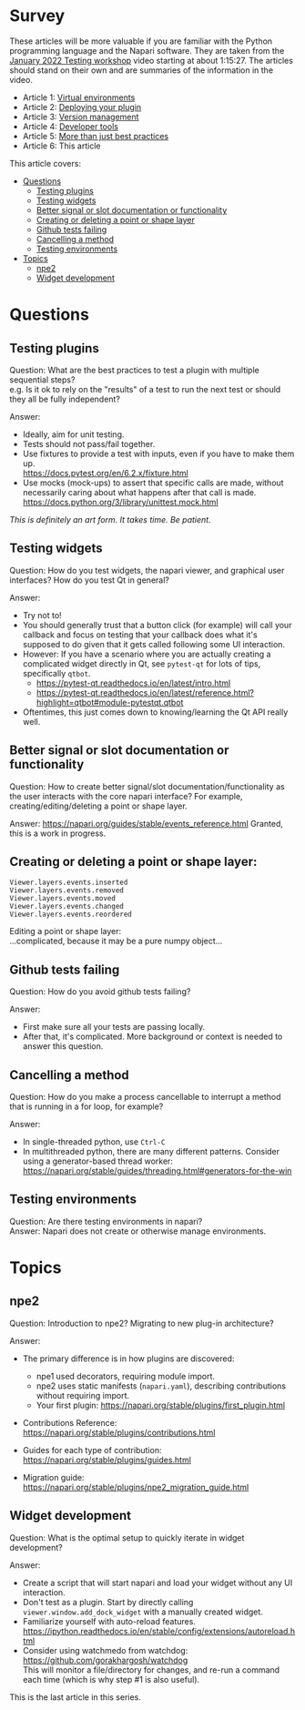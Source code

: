 # Survey 
These articles will be more valuable if you are familiar with the Python programming language and the Napari software. They are taken from the [January 2022 Testing workshop](https://drive.google.com/file/d/1DaMrRz-rLRQ6-_y0J8O3GRpVPCn0rgYs/view) video starting at about 1:15:27. The articles should stand on their own and are summaries of the information in the video. 
  
* Article 1: [Virtual environments](./Virtual-environments.md)   
* Article 2: [Deploying your plugin](./Deploying-your-plugin.md)  
* Article 3: [Version management](./Version-management.md)  
* Article 4: [Developer tools](./Developer-tools.md)
* Article 5: [More than just best practices](./More-than-just-best-practices.md)  
* Article 6: This article  

This article covers:   
* [Questions](#questions)  
    - [Testing plugins](#testing-plugins)  
    - [Testing widgets](#testing-widgets)  
    - [Better signal or slot documentation or functionality](#better-signal-or-slot-documentation-or-functionality)  
    - [Creating or deleting a point or shape layer](#creating-or-deleting-a-point-or-shape-layer)  
    - [Github tests failing](#github-tests-failing)  
    - [Cancelling a method](#cancelling-a-method)  
    - [Testing environments](#testing-environments)  
* [Topics](#topics)  
    - [npe2](#npe2)  
    - [Widget development](#widget-development)
  
# Questions

## Testing plugins    
Question: What are the best practices to test a plugin with multiple sequential steps?  
e.g. Is it ok to rely on the "results" of a test to run the next test or should they all be fully independent?  

Answer:  
* Ideally, aim for unit testing.  
* Tests should not pass/fail together.  
* Use fixtures to provide a test with inputs, even if you have to make them up.  
  https://docs.pytest.org/en/6.2.x/fixture.html 
* Use mocks (mock-ups) to assert that specific calls are made, without necessarily caring about what happens after that call is made.  
  https://docs.python.org/3/library/unittest.mock.html 

*This is definitely an art form. It takes time. Be patient.*

## Testing widgets
Question: How do you test widgets, the napari viewer, and graphical user interfaces? How do you test Qt in general?

Answer:
* Try not to!
* You should generally trust that a button click (for example) will call your callback and focus on testing that your callback does what it's supposed to do given that it gets called following some UI interaction.
* However: If you have a scenario where you are actually creating a complicated widget directly in Qt, see `pytest-qt` for lots of tips, specifically `qtbot`.
    - https://pytest-qt.readthedocs.io/en/latest/intro.html
    - https://pytest-qt.readthedocs.io/en/latest/reference.html?highlight=qtbot#module-pytestqt.qtbot
* Oftentimes, this just comes down to knowing/learning the Qt API really well.  

## Better signal or slot documentation or functionality
Question: How to create better signal/slot documentation/functionality as the user interacts with the core napari interface? For example, creating/editing/deleting a point or shape layer.

Answer: 
https://napari.org/guides/stable/events_reference.html
Granted, this is a work in progress. 

## Creating or deleting a point or shape layer:  
    Viewer.layers.events.inserted  
    Viewer.layers.events.removed  
    Viewer.layers.events.moved  
    Viewer.layers.events.changed  
    Viewer.layers.events.reordered  

Editing a point or shape layer:  
...complicated, because it may be a pure numpy object…  

## Github tests failing  
Question: How do you avoid github tests failing?  
  
Answer:  
* First make sure all your tests are passing locally.  
* After that, it's complicated. More background or context is needed to answer this question.  
  
## Cancelling a method  
Question: How do you make a process cancellable to interrupt a method that is running in a for loop, for example?  

Answer:  
* In single-threaded python, use `Ctrl-C`  
* In multithreaded python, there are many different patterns. Consider using a generator-based thread worker:  
  https://napari.org/stable/guides/threading.html#generators-for-the-win  

## Testing environments  
Question: Are there testing environments in napari?  
Answer: Napari does not create or otherwise manage environments.  
  
# Topics  
  
## npe2  
Question: Introduction to npe2? Migrating to new plug-in architecture?   
  
Answer:  
* The primary difference is in how plugins are discovered:  
    - npe1 used decorators, requiring module import.  
    - npe2 uses static manifests (`napari.yaml`), describing contributions without requiring import.  
    - Your first plugin: https://napari.org/stable/plugins/first_plugin.html  
  
* Contributions Reference: https://napari.org/stable/plugins/contributions.html  
* Guides for each type of contribution: https://napari.org/stable/plugins/guides.html  
* Migration guide: https://napari.org/stable/plugins/npe2_migration_guide.html  
  
## Widget development  
Question: What is the optimal setup to quickly iterate in widget development?    
  
Answer:   
* Create a script that will start napari and load your widget without any UI interaction.  
* Don't test as a plugin. Start by directly calling `viewer.window.add_dock_widget` with a manually created widget.  
* Familiarize yourself with auto-reload features.  
  https://ipython.readthedocs.io/en/stable/config/extensions/autoreload.html   
* Consider using watchmedo from watchdog:  
  https://github.com/gorakhargosh/watchdog  
  This will monitor a file/directory for changes, and re-run a command each time (which is why step #1 is also useful).  


This is the last article in this series. 

